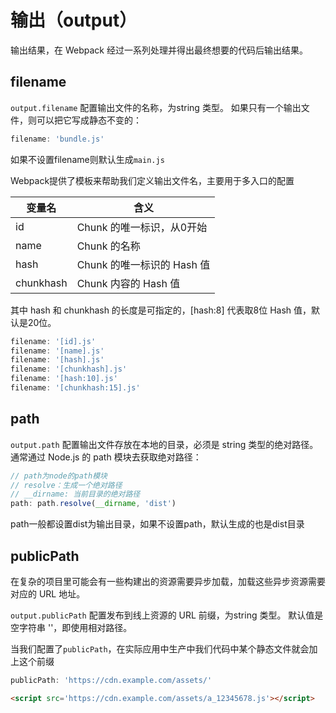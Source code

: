 # 输出（output）

输出结果，在 Webpack 经过一系列处理并得出最终想要的代码后输出结果。

## filename

`output.filename` 配置输出文件的名称，为string 类型。 如果只有一个输出文件，则可以把它写成静态不变的：

```js
filename: 'bundle.js'
```

如果不设置filename则默认生成`main.js`

Webpack提供了模板来帮助我们定义输出文件名，主要用于多入口的配置

| 变量名 | 含义 |
|---|---|
|id|Chunk 的唯一标识，从0开始|
|name|Chunk 的名称|
|hash|Chunk 的唯一标识的 Hash 值|
|chunkhash|Chunk 内容的 Hash 值|

其中 hash 和 chunkhash 的长度是可指定的，[hash:8] 代表取8位 Hash 值，默认是20位。

```js
filename: '[id].js'
filename: '[name].js'
filename: '[hash].js'
filename: '[chunkhash].js'
filename: '[hash:10].js'
filename: '[chunkhash:15].js'
```

## path

`output.path` 配置输出文件存放在本地的目录，必须是 string 类型的绝对路径。通常通过 Node.js 的 path 模块去获取绝对路径：

```js
// path为node的path模块
// resolve：生成一个绝对路径
// __dirname: 当前目录的绝对路径
path: path.resolve(__dirname, 'dist')
```

path一般都设置dist为输出目录，如果不设置path，默认生成的也是dist目录

## publicPath

在复杂的项目里可能会有一些构建出的资源需要异步加载，加载这些异步资源需要对应的 URL 地址。

`output.publicPath` 配置发布到线上资源的 URL 前缀，为string 类型。 默认值是空字符串 ''，即使用相对路径。

当我们配置了`publicPath`，在实际应用中生产中我们代码中某个静态文件就会加上这个前缀

```js
publicPath: 'https://cdn.example.com/assets/'
```

```html
<script src='https://cdn.example.com/assets/a_12345678.js'></script>
```

